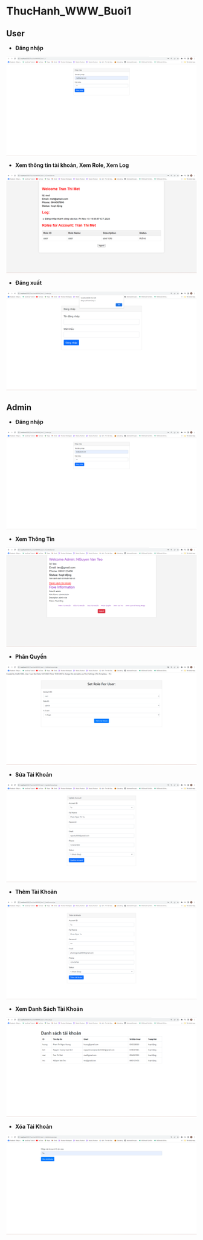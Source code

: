 # ThucHanh_WWW_Buoi1
## User
-  **Đăng nhập**
        
  ![Alt Text](https://github.com/nguyentruongtuankiet/ThucHanh_WWW_Buoi1/blob/buoi1/minhchung/user1.png)
          
-   **Xem thông tin tài khoản, Xem Role, Xem Log**
            
   ![Alt Text](https://github.com/nguyentruongtuankiet/ThucHanh_WWW_Buoi1/blob/buoi1/minhchung/user2.png)
       
-   **Đăng xuất**
       
   ![Alt Text](https://github.com/nguyentruongtuankiet/ThucHanh_WWW_Buoi1/blob/buoi1/minhchung/user3.png)
     
## Admin
-  **Đăng nhập**
   
 ![Alt Text](https://github.com/nguyentruongtuankiet/ThucHanh_WWW_Buoi1/blob/buoi1/minhchung/admin1.png)

 -  **Xem Thông Tin**
   
 ![Alt Text](https://github.com/nguyentruongtuankiet/ThucHanh_WWW_Buoi1/blob/buoi1/minhchung/adminXemThongTin.png)

-  **Phân Quyền**
   
 ![Alt Text](https://github.com/nguyentruongtuankiet/ThucHanh_WWW_Buoi1/blob/buoi1/minhchung/adminPhanQuyen.png)
    
-  **Sửa Tài Khoản**
   
 ![Alt Text](https://github.com/nguyentruongtuankiet/ThucHanh_WWW_Buoi1/blob/buoi1/minhchung/adminSuataiKhoan.png)
    
-  **Thêm Tài Khoản**
   
 ![Alt Text](https://github.com/nguyentruongtuankiet/ThucHanh_WWW_Buoi1/blob/buoi1/minhchung/adminThemTaiKhoan.png)
    
-  **Xem Danh Sách Tài Khoản**
   
 ![Alt Text](https://github.com/nguyentruongtuankiet/ThucHanh_WWW_Buoi1/blob/buoi1/minhchung/adminXemDanhSachTaiKhoan.png)
    
-  **Xóa Tài Khoản**
   
 ![Alt Text](https://github.com/nguyentruongtuankiet/ThucHanh_WWW_Buoi1/blob/buoi1/minhchung/adminXoaTaiKhoan.png)
    

